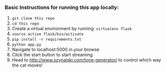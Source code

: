 ### Basic Instructions for running this app locally:
1) ```git clone this repo```
2) ```cd this repo```
3) Create a virtual environment by running:
```virtualenv flask```
4) ```source active flask/bin/activate```
5) ```pip install -r requirements.txt```
6) ```python app.py```
7) Navigate to localhost:5000 in your browse
8) Click the start button to start streaming
9) Head to http://www.szynalski.com/tone-generator/ to control which way the cat moves!